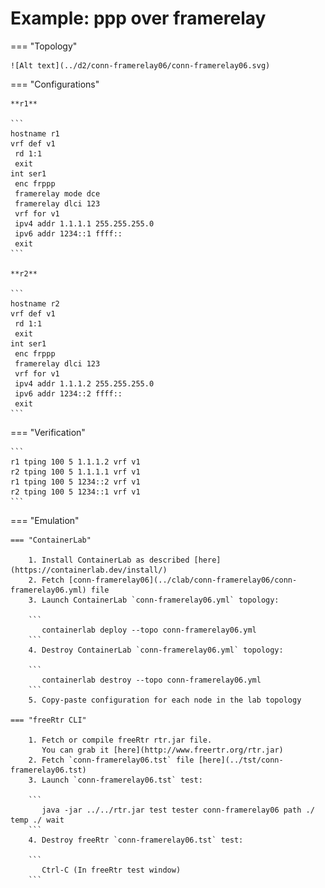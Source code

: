 # Example: ppp over framerelay

=== "Topology"

    ![Alt text](../d2/conn-framerelay06/conn-framerelay06.svg)

=== "Configurations"

    **r1**

    ```
    hostname r1
    vrf def v1
     rd 1:1
     exit
    int ser1
     enc frppp
     framerelay mode dce
     framerelay dlci 123
     vrf for v1
     ipv4 addr 1.1.1.1 255.255.255.0
     ipv6 addr 1234::1 ffff::
     exit
    ```

    **r2**

    ```
    hostname r2
    vrf def v1
     rd 1:1
     exit
    int ser1
     enc frppp
     framerelay dlci 123
     vrf for v1
     ipv4 addr 1.1.1.2 255.255.255.0
     ipv6 addr 1234::2 ffff::
     exit
    ```

=== "Verification"

    ```
    r1 tping 100 5 1.1.1.2 vrf v1
    r2 tping 100 5 1.1.1.1 vrf v1
    r1 tping 100 5 1234::2 vrf v1
    r2 tping 100 5 1234::1 vrf v1
    ```

=== "Emulation"

    === "ContainerLab"

        1. Install ContainerLab as described [here](https://containerlab.dev/install/)  
        2. Fetch [conn-framerelay06](../clab/conn-framerelay06/conn-framerelay06.yml) file  
        3. Launch ContainerLab `conn-framerelay06.yml` topology:  

        ```
           containerlab deploy --topo conn-framerelay06.yml  
        ```
        4. Destroy ContainerLab `conn-framerelay06.yml` topology:  

        ```
           containerlab destroy --topo conn-framerelay06.yml  
        ```
        5. Copy-paste configuration for each node in the lab topology

    === "freeRtr CLI"

        1. Fetch or compile freeRtr rtr.jar file.  
           You can grab it [here](http://www.freertr.org/rtr.jar)  
        2. Fetch `conn-framerelay06.tst` file [here](../tst/conn-framerelay06.tst)  
        3. Launch `conn-framerelay06.tst` test:  

        ```
           java -jar ../../rtr.jar test tester conn-framerelay06 path ./ temp ./ wait
        ```
        4. Destroy freeRtr `conn-framerelay06.tst` test:  

        ```
           Ctrl-C (In freeRtr test window)
        ```

